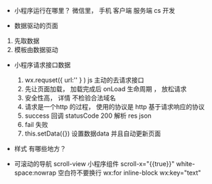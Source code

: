 - 小程序运行在哪里？
  微信里， 手机  客户端  服务端  cs 开发
  
- 数据驱动的页面
 1. 先取数据
 2. 模板由数据驱动



- 小程序请求接口数据
   1. wx.requset({
       url:''
   } )  js 主动的去请求接口
   2. 先让页面加载， 加载完成后
     onLoad 生命周期 ， 放松请求
   3. 安全性高， 详情 不检验合法域名
   4. 请求是一个http 的过程， 使用的协议是 http
       基于请求响应的协议  
    5. success 回调 statusCode 200
        解析 res  json
    6. fail 失败 
    7. this.setData({})
       设置数据data 并且自动更新页面

- 样式  有哪些地方？
- 可滚动的导航
  scroll-view  小程序组件   scroll-x="{{true}}"
  white-space:nowrap   空白符不要换行
  wx:for inline-block
  wx:key="text"  


    